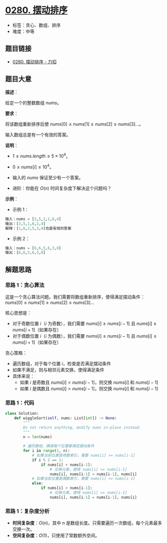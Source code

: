 # [0280. 摆动排序](https://leetcode.cn/problems/wiggle-sort/)

- 标签：贪心、数组、排序
- 难度：中等

## 题目链接

- [0280. 摆动排序 - 力扣](https://leetcode.cn/problems/wiggle-sort/)

## 题目大意

**描述**：

给定一个的整数数组 $nums$。

**要求**：

将该数组重新排序后使 $nums[0] \le nums[1] \ge nums[2] \le nums[3]...$。

输入数组总是有一个有效的答案。

**说明**：

- $1 \le nums.length \le 5 \times 10^{4}$。
- $0 \le nums[i] \le 10^{4}$。
- 输入的 $nums$ 保证至少有一个答案。

 

- 进阶：你能在 $O(n)$ 时间复杂度下解决这个问题吗？

**示例**：

- 示例 1：

```python
输入：nums = [3,5,2,1,6,4]
输出：[3,5,1,6,2,4]
解释：[1,6,2,5,3,4]也是有效的答案
```

- 示例 2：

```python
输入：nums = [6,6,5,6,3,8]
输出：[6,6,5,6,3,8]
```

## 解题思路

### 思路 1：贪心算法

这是一个贪心算法问题。我们需要将数组重新排序，使得满足摆动条件：$nums[0] \le nums[1] \ge nums[2] \le nums[3]...$

核心思想是：
- 对于奇数位置 $i$（$i$ 为奇数），我们需要 $nums[i] \ge nums[i-1]$ 且 $nums[i] \ge nums[i+1]$（如果存在）
- 对于偶数位置 $i$（$i$ 为偶数），我们需要 $nums[i] \le nums[i-1]$ 且 $nums[i] \le nums[i+1]$（如果存在）

贪心策略：
- 遍历数组，对于每个位置 $i$，检查是否满足摆动条件
- 如果不满足，则与相邻元素交换，使得满足条件
- 具体来说：
  - 如果 $i$ 是奇数且 $nums[i] < nums[i-1]$，则交换 $nums[i]$ 和 $nums[i-1]$
  - 如果 $i$ 是偶数且 $nums[i] > nums[i-1]$，则交换 $nums[i]$ 和 $nums[i-1]$

### 思路 1：代码

```python
class Solution:
    def wiggleSort(self, nums: List[int]) -> None:
        """
        Do not return anything, modify nums in-place instead.
        """
        n = len(nums)
        
        # 遍历数组，确保每个位置都满足摆动条件
        for i in range(1, n):
            # 如果当前位置是奇数索引，需要 nums[i] >= nums[i-1]
            if i % 2 == 1:
                if nums[i] < nums[i-1]:
                    # 交换元素，使得 nums[i] >= nums[i-1]
                    nums[i], nums[i-1] = nums[i-1], nums[i]
            # 如果当前位置是偶数索引，需要 nums[i] <= nums[i-1]
            else:
                if nums[i] > nums[i-1]:
                    # 交换元素，使得 nums[i] <= nums[i-1]
                    nums[i], nums[i-1] = nums[i-1], nums[i]
```

### 思路 1：复杂度分析

- **时间复杂度**：$O(n)$，其中 $n$ 是数组长度。只需要遍历一次数组，每个元素最多交换一次。
- **空间复杂度**：$O(1)$，只使用了常数额外空间。
